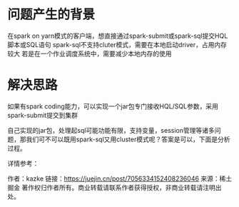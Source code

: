 # 问题产生的背景

在spark on yarn模式的客户端，想直接通过spark-submit或spark-sql提交HQL脚本或SQL语句
spark-sql不支持cluter模式，需要在本地启动driver，占用内存较大
若是在一个作业调度系统中，需要减少本地内存的使用

# 解决思路

如果有spark coding能力，可以实现一个jar包专门接收HQL/SQL参数，采用spark-submit提交到集群

自己实现的jar包，处理起sql可能功能有限，支持变量，session管理等诸多问题，那我们可不可以既用spark-sql又用cluster模式呢？答案是可以，下面是分析过程。

详情参考：

作者：kazke
链接：https://juejin.cn/post/7056334152408236046
来源：稀土掘金
著作权归作者所有。商业转载请联系作者获得授权，非商业转载请注明出处。
